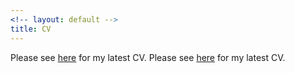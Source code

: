 ```yaml
---
<!-- layout: default -->
title: CV
---
```


<!-- Please see [here](https://github.com/trmcdade/trmcdade.github.io/files/5821192/McDade_CV.pdf) for my latest CV. -->
Please see <a href="MateoVillamizarChaparro.github.io/assets/cv/VillamizarChaparro_CV.pdf" target="_blank">here</a> for my latest CV.
Please see <a href="mateovillamizarchaparro.github.io/assets/cv/VillamizarChaparro_CV.pdf" target="_blank">here</a> for my latest CV.
